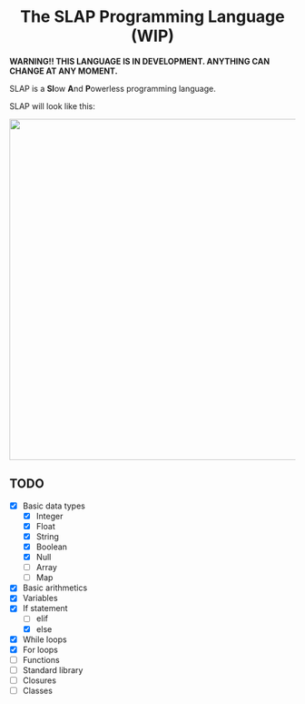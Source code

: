 <div align="center">
    <h1>The SLAP Programming Language (WIP)</h1>
</div>

**WARNING!! THIS LANGUAGE IS IN DEVELOPMENT. ANYTHING CAN CHANGE AT ANY MOMENT.**

SLAP is a **Sl**ow **A**nd **P**owerless programming language.

SLAP will look like this:

<div align="center">
    <img width="600px" src="https://user-images.githubusercontent.com/60306074/154825941-ecca5719-5c33-4eb6-889a-af2ab580d4fe.png">
</div>

## TODO
 - [x] Basic data types
     - [x] Integer
     - [x] Float
     - [x] String
     - [x] Boolean
     - [x] Null
     - [ ] Array
     - [ ] Map
 - [x] Basic arithmetics
 - [x] Variables
 - [x] If statement 
     - [ ] elif
     - [x] else
 - [x] While loops
 - [x] For loops
 - [ ] Functions
 - [ ] Standard library
 - [ ] Closures
 - [ ] Classes
